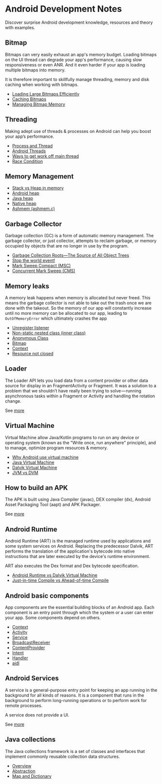 # Android Development Notes

Discover surprise Android development knowledge, resources and theory with examples.

## Bitmap

Bitmaps can very easily exhaust an app's memory budget. Loading bitmaps on the UI thread can degrade your app's performance, causing slow responsiveness or even ANR. And it even harder if your app is loading multiple bitmaps into memory.

It is therefore important to skillfully manage threading, memory and disk caching when working with bitmaps.

* [Loading Large Bitmaps Efficiently](bitmap.md#loading-large-bitmaps-efficiently)
* [Caching Bitmaps](bitmap.md#caching-bitmaps)
* [Managing Bitmap Memory](bitmap.md#managing-bitmap-memory)


## Threading

Making adept use of threads & processes on Android can help you boost your app’s performance.

* [Process and Thread](threading.md#process-and-thread)
* [Android Threads](threading.md#android-threads)
* [Ways to get work off main thread](threading.md#ways-to-get-work-off-main-thread)
* [Race Condition](threading.md#race-condition)


## Memory Management

* [Stack vs Heap in memory](memory_management.md#stack-vs-heap-in-memory)
* [Android heap](memory_management.md#android-heap)
* [Java heap](memory_management.md#java-heap)
* [Native heap](memory_management.md#native-heap)
* [Ashmem (ashmem.c)](memory_management.md#ashmem-(ashmem.c))


## Garbage Collector

Garbage collection (GC) is a form of automatic memory management. The garbage collector, or just collector, attempts to reclaim garbage, or memory occupied by objects that are no longer in use by the program. 

* [Garbage Collection Roots—The Source of All Object Trees](gc.md#garbage-collection-roots—the-source-of-all-object-trees)
* [Stop the world event!](gc.md#stop-the-world-event!)
* [Mark Sweep Compact (MSC)](gc.md#mark-sweep-compact-(MSC))
* [Concurrent Mark Sweep (CMS)](gc.md#concurrent-mark-sweep-(CMS))


## Memory leaks

A memory leak happens when memory is allocated but never freed. This means the garbage collector is not able to take out the trash once we are done with the takeout. So the memory of our app will constantly increase until no more memory can be allocated to our app, leading to `OutOfMemoryError` which ultimately crashes the app

* [Unregister listener](memory_leaks.md#unregister-listener)
* [Non-static nested class (inner class)](memory_leaks.md#non-static-nested-class-(inner-class))
* [Anonymous Class](memory_leaks.md#anonymous-class)
* [Bitmap](memory_leaks.md#bitmap)
* [Context](memory_leaks.md#context)
* [Resource not closed](memory_leaks.md#resource-not-closed)


## Loader

The Loader API lets you load data from a content provider or other data source for display in an FragmentActivity or Fragment. It was a solution to a problem that we shouldn’t have really been trying to solve — running asynchronous tasks within a Fragment or Activity and handling the rotation change.

See [more](loader.md)


## Virtual Machine

Virtual Machine allow Java/Kotlin programs to run on any device or operating system (known as the "Write once, run anywhere" principle), and to manage, optimize program resources & memory. 

* [Why Android use virtual machine](vm.md#why-android-use-virtual-machine)
* [Java Virtual Machine](vm.md#java-virtual-machine)
* [Dalvik Virtual Machine](vm.md#dalvik-virtual-machine)
* [JVM vs DVM](vm.md#jvm-vs-dvm)


## How to build an APK

The APK is built using Java Compiler (javac), DEX compiler (dx), Android Asset Packaging Tool (aapt) and APK Packager.

See [more](apk_build.md)


## Android Runtime

Android Runtime (ART) is the managed runtime used by applications and some system services on Android. Replacing the predecessor Dalvik, ART performs the translation of the application's bytecode into native instructions that are later executed by the device's runtime environment. 

ART also executes the Dex format and Dex bytecode specification.

* [Android Runtime vs Dalvik Virtual Machine](art.md#android-runtime-vs-dalvik-virtual-machine)
* [Just-in-time Compile vs Ahead-of-time Compile](art.md#just-in-time-compile-vs-ahead-of-time-compile)


## Android basic components

App components are the essential building blocks of an Android app. Each component is an entry point through which the system or a user can enter your app. Some components depend on others.

* [Context](android_main_components.md#context)
* [Activity](android_main_components.md#activity)
* [Service](android_main_components.md#service)
* [BroadcastReceiver](android_main_components.md#broadcastreceiver)
* [ContentProvider](android_main_components.md#contentprovider)
* [Intent](android_main_components.md#intent)
* [Handler](android_main_components.md#handler)
* [aidl](android_main_components.md#aidl)


## Android Services

A service is a general-purpose entry point for keeping an app running in the background for all kinds of reasons. It is a component that runs in the background to perform long-running operations or to perform work for remote processes. 

A service does not provide a UI.

See [more](services.md)


## Java collections

The Java collections framework is a set of classes and interfaces that implement commonly reusable collection data structures. 

* [Overview](java_collections.md#overview)
* [Abstraction](java_collections.md#abstraction)
* [Map and Dictionary](java_collections.md#map-and-dictionary)